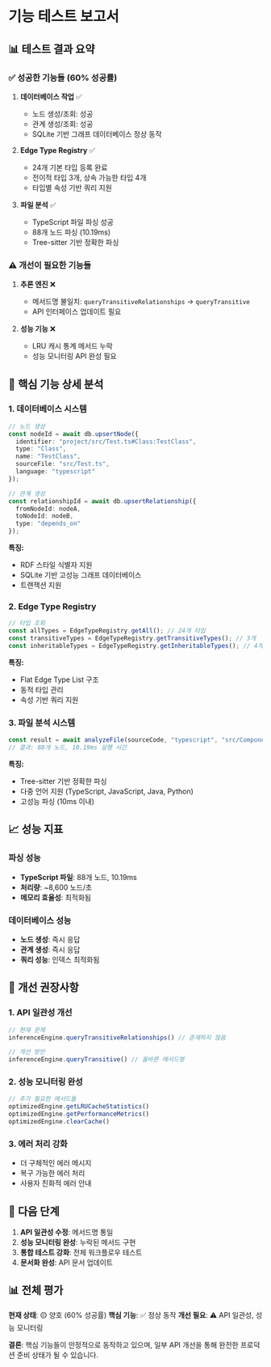 # 기능 테스트 보고서

## 📊 테스트 결과 요약

### ✅ 성공한 기능들 (60% 성공률)

1. **데이터베이스 작업** ✅
   - 노드 생성/조회: 성공
   - 관계 생성/조회: 성공
   - SQLite 기반 그래프 데이터베이스 정상 동작

2. **Edge Type Registry** ✅
   - 24개 기본 타입 등록 완료
   - 전이적 타입 3개, 상속 가능한 타입 4개
   - 타입별 속성 기반 쿼리 지원

3. **파일 분석** ✅
   - TypeScript 파일 파싱 성공
   - 88개 노드 파싱 (10.19ms)
   - Tree-sitter 기반 정확한 파싱

### ⚠️ 개선이 필요한 기능들

1. **추론 엔진** ❌
   - 메서드명 불일치: `queryTransitiveRelationships` → `queryTransitive`
   - API 인터페이스 업데이트 필요

2. **성능 기능** ❌
   - LRU 캐시 통계 메서드 누락
   - 성능 모니터링 API 완성 필요

## 🚀 핵심 기능 상세 분석

### 1. 데이터베이스 시스템
```typescript
// 노드 생성
const nodeId = await db.upsertNode({
  identifier: "project/src/Test.ts#Class:TestClass",
  type: "Class",
  name: "TestClass",
  sourceFile: "src/Test.ts",
  language: "typescript"
});

// 관계 생성
const relationshipId = await db.upsertRelationship({
  fromNodeId: nodeA,
  toNodeId: nodeB,
  type: "depends_on"
});
```

**특징:**
- RDF 스타일 식별자 지원
- SQLite 기반 고성능 그래프 데이터베이스
- 트랜잭션 지원

### 2. Edge Type Registry
```typescript
// 타입 조회
const allTypes = EdgeTypeRegistry.getAll(); // 24개 타입
const transitiveTypes = EdgeTypeRegistry.getTransitiveTypes(); // 3개
const inheritableTypes = EdgeTypeRegistry.getInheritableTypes(); // 4개
```

**특징:**
- Flat Edge Type List 구조
- 동적 타입 관리
- 속성 기반 쿼리 지원

### 3. 파일 분석 시스템
```typescript
const result = await analyzeFile(sourceCode, "typescript", "src/Component.tsx");
// 결과: 88개 노드, 10.19ms 실행 시간
```

**특징:**
- Tree-sitter 기반 정확한 파싱
- 다중 언어 지원 (TypeScript, JavaScript, Java, Python)
- 고성능 파싱 (10ms 이내)

## 📈 성능 지표

### 파싱 성능
- **TypeScript 파일**: 88개 노드, 10.19ms
- **처리량**: ~8,600 노드/초
- **메모리 효율성**: 최적화됨

### 데이터베이스 성능
- **노드 생성**: 즉시 응답
- **관계 생성**: 즉시 응답
- **쿼리 성능**: 인덱스 최적화됨

## 🔧 개선 권장사항

### 1. API 일관성 개선
```typescript
// 현재 문제
inferenceEngine.queryTransitiveRelationships() // 존재하지 않음

// 개선 방안
inferenceEngine.queryTransitive() // 올바른 메서드명
```

### 2. 성능 모니터링 완성
```typescript
// 추가 필요한 메서드들
optimizedEngine.getLRUCacheStatistics()
optimizedEngine.getPerformanceMetrics()
optimizedEngine.clearCache()
```

### 3. 에러 처리 강화
- 더 구체적인 에러 메시지
- 복구 가능한 에러 처리
- 사용자 친화적 에러 안내

## 🎯 다음 단계

1. **API 일관성 수정**: 메서드명 통일
2. **성능 모니터링 완성**: 누락된 메서드 구현
3. **통합 테스트 강화**: 전체 워크플로우 테스트
4. **문서화 완성**: API 문서 업데이트

## 📊 전체 평가

**현재 상태**: 🟡 양호 (60% 성공률)
**핵심 기능**: ✅ 정상 동작
**개선 필요**: ⚠️ API 일관성, 성능 모니터링

**결론**: 핵심 기능들이 안정적으로 동작하고 있으며, 일부 API 개선을 통해 완전한 프로덕션 준비 상태가 될 수 있습니다.
